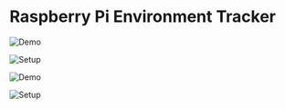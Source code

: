 # Raspberry Pi Environment Tracker

![Demo](https://dropparty.xyz/9w4b?direct=1)

![Setup](https://dropparty.xyz/lEWV?direct=1)

![Demo](https://dropparty.xyz/NB5J?direct=1)

![Setup](https://dropparty.xyz/JYXV?direct=1)
